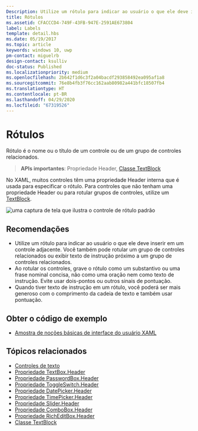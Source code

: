 ```yaml
---
Description: Utilize um rótulo para indicar ao usuário o que ele deve inserir em um controle adjacente. Você também pode rotular um grupo de controles relacionados ou exibir texto de instrução próximo a um grupo de controles relacionados.
title: Rótulos
ms.assetid: CFACCCD4-749F-43FB-947E-2591AE673804
label: Labels
template: detail.hbs
ms.date: 05/19/2017
ms.topic: article
keywords: windows 10, uwp
pm-contact: miguelrb
design-contact: ksulliv
doc-status: Published
ms.localizationpriority: medium
ms.openlocfilehash: 2b642f1d6c3f2a04bacdf293858492ea095af1a8
ms.sourcegitcommit: 76e8b4fb3f76cc162aab80982a441bfc18507fb4
ms.translationtype: HT
ms.contentlocale: pt-BR
ms.lasthandoff: 04/29/2020
ms.locfileid: "67319526"
---
```

# <a name="labels"></a>Rótulos

 

Rótulo é o nome ou o título de um controle ou de um grupo de controles relacionados.

> **APIs importantes**: Propriedade Header, [Classe TextBlock](https://docs.microsoft.com/uwp/api/Windows.UI.Xaml.Controls.TextBlock)

No XAML, muitos controles têm uma propriedade Header interna que é usada para especificar o rótulo. Para controles que não tenham uma propriedade Header ou para rotular grupos de controles, utilize um [TextBlock](https://docs.microsoft.com/uwp/api/Windows.UI.Xaml.Controls.TextBlock).

![uma captura de tela que ilustra o controle de rótulo padrão](images/label-standard.png)

## <a name="recommendations"></a>Recomendações


-   Utilize um rótulo para indicar ao usuário o que ele deve inserir em um controle adjacente. Você também pode rotular um grupo de controles relacionados ou exibir texto de instrução próximo a um grupo de controles relacionados.
-   Ao rotular os controles, grave o rótulo como um substantivo ou uma frase nominal concisa, não como uma oração nem como texto de instrução. Evite usar dois-pontos ou outros sinais de pontuação.
-   Quando tiver texto de instrução em um rótulo, você poderá ser mais generoso com o comprimento da cadeia de texto e também usar pontuação.


## <a name="get-the-sample-code"></a>Obter o código de exemplo
* [Amostra de noções básicas de interface do usuário XAML](https://github.com/Microsoft/Windows-universal-samples/tree/master/Samples/XamlUIBasics)

## <a name="related-topics"></a>Tópicos relacionados
* [Controles de texto](text-controls.md)
* [Propriedade TextBox.Header](https://docs.microsoft.com/uwp/api/windows.ui.xaml.controls.textbox.header)
* [Propriedade PasswordBox.Header](https://docs.microsoft.com/uwp/api/windows.ui.xaml.controls.passwordbox.header)
* [Propriedade ToggleSwitch.Header](https://docs.microsoft.com/uwp/api/windows.ui.xaml.controls.toggleswitch.header)
* [Propriedade DatePicker.Header](https://docs.microsoft.com/uwp/api/windows.ui.xaml.controls.datepicker.header)
* [Propriedade TimePicker.Header](https://docs.microsoft.com/uwp/api/windows.ui.xaml.controls.timepicker.header)
* [Propriedade Slider.Header](https://docs.microsoft.com/uwp/api/windows.ui.xaml.controls.slider.header)
* [Propriedade ComboBox.Header](https://docs.microsoft.com/uwp/api/windows.ui.xaml.controls.combobox.header)
* [Propriedade RichEditBox.Header](https://docs.microsoft.com/uwp/api/windows.ui.xaml.controls.richeditbox.header)
* [Classe TextBlock](https://docs.microsoft.com/uwp/api/Windows.UI.Xaml.Controls.TextBlock)

 

 




